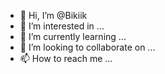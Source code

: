 - 👋 Hi, I’m @Bikiik
- 👀 I’m interested in ...
- 🌱 I’m currently learning ...
- 💞️ I’m looking to collaborate on ...
- 📫 How to reach me ...

<!---
Bikiik/Bikiik is a ✨ special ✨ repository because its `README.md` (this file) appears on your GitHub profile.
You can click the Preview link to take a look at your changes.
--->
